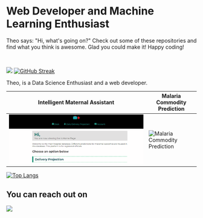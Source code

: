 # Web Developer and Machine Learning Enthusiast

<!--![Tiprock network](https://github.com/tiprock-network/tiprock-network/blob/main/codecycle.png?raw=true)-->
<p>Theo says: "Hi, what's going on?" Check out some of these repositories and find what you think is awesome. Glad you could make it! Happy coding!</p>
<br>

![](https://komarev.com/ghpvc/?username=tiprock-network&style=flat-square&color=blue)
[![GitHub Streak](http://github-readme-streak-stats.herokuapp.com?user=tiprock-network&theme=dark&background=000000)](https://git.io/streak-stats)
<br>

Theo, is a Data Science Enthusiast and a web developer. 



| Intelligent Maternal Assistant            | Malaria Commodity Prediction          |
| ----------------------------------------- | ------------------------------------- |
| ![Intelligent Maternal Assistant](https://github.com/tiprock-network/Intelligent-Antenatal-Care-Assistant-/blob/master/deliverysystem2.gif?raw=true) | ![Malaria Commodity Prediction](https://github.com/HealthIT-Kabarak/Malaria-Commodities-Demand-Prediction-Model/blob/files/Pictures/MalariaCommodities-min.gif?raw=true) |

[![Top Langs](https://github-readme-stats.vercel.app/api/top-langs/?username=tiprock-network)](https://github.com/anuraghazra/github-readme-stats)

## You can reach out on
![](https://img.shields.io/badge/Twitter-1DA1F2?style=for-the-badge&logo=twitter&logoColor=white)
